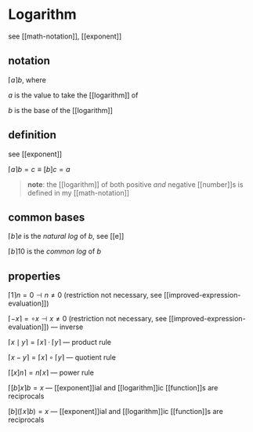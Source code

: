 # Logarithm

see [[math-notation]], [[exponent]]

## notation

$\lceil a \rceil b$, where

$a$ is the value to take the [[logarithm]] of

$b$ is the base of the [[logarithm]]

## definition

see [[exponent]]

$\lceil a \rceil b = c \equiv [b]c = a$

> **note**: the [[logarithm]] of both positive _and_ negative [[number]]s is defined in my [[math-notation]]

## common bases

$\lceil b \rceil e$ is the _natural log_ of $b$, see [[e]]

$\lceil b \rceil 10$ is the _common log_ of $b$

## properties

$\lceil 1 \rceil n = 0 \dashv n \ne 0$ (restriction not necessary, see [[improved-expression-evaluation]])

$\lceil -x \rceil = \circ x \dashv x \ne 0$ (restriction not necessary, see [[improved-expression-evaluation]]) &mdash; inverse

$\lceil x \mid y \rceil = \lceil x \rceil \cdot \lceil y \rceil$ &mdash; product rule

$\lceil x - y \rceil = \lceil x \rceil \circ \lceil y \rceil$ &mdash; quotient rule

$\lceil [x]n \rceil = n \lceil x \rceil$ &mdash; power rule

$\lceil [b]x \rceil b = x$ &mdash; [[exponent]]ial and [[logarithm]]ic [[function]]s are reciprocals

$[b](\lceil x \rceil b) = x$ &mdash; [[exponent]]ial and [[logarithm]]ic [[function]]s are reciprocals
